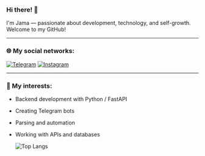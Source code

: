 ### Hi there! 👋

I'm Jama — passionate about development, technology, and self-growth. Welcome to my GitHub!

---

### 🌐 My social networks:

[![Telegram](https://img.shields.io/badge/Telegram-2CA5E0?style=for-the-badge&logo=telegram&logoColor=white)](https://t.me/jama_omonov)
[![Instagram](https://img.shields.io/badge/Instagram-E4405F?style=for-the-badge&logo=instagram&logoColor=white)](https://www.instagram.com/jama.omonov?igsh=MWJ1Y290azd3aGh5bg%3D%3D&utm_source=qr)

---

### 🚀 My interests:
- Backend development with Python / FastAPI
- Creating Telegram bots
- Parsing and automation
- Working with APIs and databases

  ![Top Langs](https://github-readme-stats.vercel.app/api/top-langs/?username=jamaomonov&layout=compact&theme=dark) 





